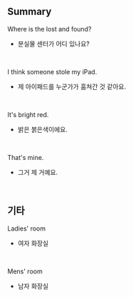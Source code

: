 ## Summary

Where is the lost and found?
- 분실물 센터가 어디 있나요?

<br>

I think someone stole my iPad.
- 제 아이패드를 누군가가 훔쳐간 것 같아요.

<br>

It's bright red.
- 밝은 붉은색이에요.

<br>

That's mine.
- 그거 제 거예요.

<br>

## 기타

Ladies' room
- 여자 화장실

<br>

Mens' room
- 남자 화장실
